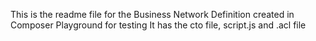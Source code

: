 This is the readme file for the Business Network Definition created in Composer Playground for testing
It has the cto file, script.js and .acl file 
